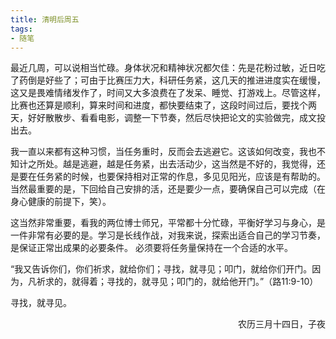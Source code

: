 ```yaml
---
title: 清明后周五
tags:
- 随笔
---
```




最近几周，可以说相当忙碌。身体状况和精神状况都欠佳：先是花粉过敏，近日吃了药倒是好些了；可由于比赛压力大，科研任务紧，这几天的推进进度实在缓慢，这又是畏难情绪发作了，时间又大多浪费在了发呆、睡觉、打游戏上。尽管这样，比赛也还算是顺利，算来时间和进度，都快要结束了，这段时间过后，要找个两天，好好散散步、看看电影，调整一下节奏，然后尽快把论文的实验做完，成文投出去。

我一直以来都有这种习惯，当任务重时，反而会去逃避它。这该如何改变，我也不知计之所处。越是逃避，越是任务紧，出去活动少，这当然是不好的，我觉得，还是要在任务紧的时候，也要保持相对正常的作息，多见见阳光，应该是有帮助的。当然最重要的是，下回给自己安排的活，还是要少一点，要确保自己可以完成（在身心健康的前提下，笑）。

这当然非常重要，看我的两位博士师兄，平常都十分忙碌，平衡好学习与身心，是一件非常有必要的是。学习是长线作战，对我来说，探索出适合自己的学习节奏，是保证正常出成果的必要条件。 必须要将任务量保持在一个合适的水平。

“我又告诉你们，你们祈求，就给你们；寻找，就寻见；叩门，就给你们开门。因为，凡祈求的，就得着；寻找的，就寻见；叩门的，就给他开门。”（路11:9-10）

寻找，就寻见。

<p align="right">农历三月十四日，子夜</p>
